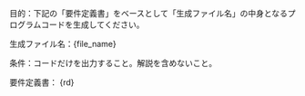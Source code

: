 目的：下記の「要件定義書」をベースとして「生成ファイル名」の中身となるプログラムコードを生成してください。

生成ファイル名：{file_name}

条件：コードだけを出力すること。解説を含めないこと。

要件定義書：
{rd}
